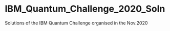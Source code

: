 # IBM_Quantum_Challenge_2020_Soln
 Solutions of the IBM Quantum Challenge organised in the Nov.2020
